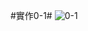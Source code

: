 #實作0-1#
![0-1](https://github.com/henry9456/Micro-Controller_2024/assets/161188122/6e35d860-7ab4-40ff-bac9-e18d0726675e)
